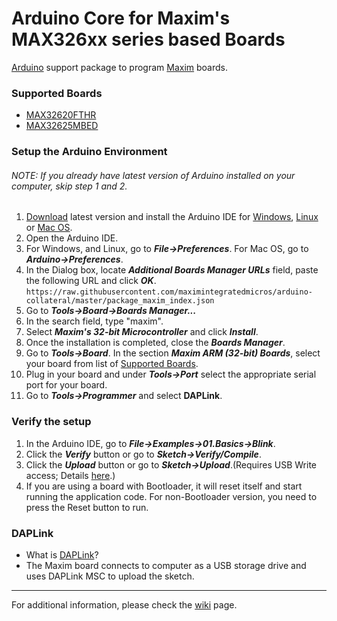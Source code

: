 # Arduino Core for Maxim's MAX326xx series based Boards

[Arduino](https://www.arduino.cc/) support package to program [Maxim](https://www.maximintegrated.com/) boards.

### Supported Boards
- [MAX32620FTHR](https://www.maximintegrated.com/en/products/digital/microcontrollers/MAX32620FTHR.html)
- [MAX32625MBED](https://www.maximintegrated.com/en/products/digital/microcontrollers/MAX32625MBED.html)

### Setup the Arduino Environment
###### NOTE: If you already have latest version of Arduino installed on your computer, skip step 1 and 2.
1. [Download](https://www.arduino.cc/en/Main/Software) latest version and install the Arduino IDE for [Windows](https://www.arduino.cc/en/Guide/Windows), [Linux](https://www.arduino.cc/en/Guide/Linux) or [Mac OS](https://www.arduino.cc/en/Guide/MacOSX). 
2. Open the Arduino IDE.
3. For Windows, and Linux, go to **_File->Preferences_**. For Mac OS, go to **_Arduino->Preferences_**.
4. In the Dialog box, locate **_Additional Boards Manager URLs_** field, paste the following URL and click **_OK_**.<br/>`https://raw.githubusercontent.com/maximintegratedmicros/arduino-collateral/master/package_maxim_index.json`
5. Go to **_Tools->Board->Boards Manager..._**
6. In the search field, type "maxim".
7. Select **_Maxim's 32-bit Microcontroller_** and click **_Install_**.
8. Once the installation is completed, close the **_Boards Manager_**.
9. Go to **_Tools->Board_**. In the section **_Maxim ARM (32-bit) Boards_**, select your board from list of [Supported Boards](README.md#supported-boards).
10. Plug in your board and under **_Tools->Port_** select the appropriate serial port for your board.
11. Go to **_Tools->Programmer_** and select **DAPLink**.

### Verify the setup
1. In the Arduino IDE, go to **_File->Examples->01.Basics->Blink_**.
2. Click the **_Verify_** button or go to **_Sketch->Verify/Compile_**.
3. Click the **_Upload_** button or go to **_Sketch->Upload_**.(Requires USB Write access; Details [here](README.md#daplink-programmer).)
4. If you are using a board with Bootloader, it will reset itself and start running the application code. For non-Bootloader version, you need to press the Reset button to run.

### DAPLink
* What is [DAPLink](https://github.com/mbedmicro/DAPLink/blob/master/README.md#daplink)?
* The Maxim board connects to computer as a USB storage drive and uses DAPLink MSC to upload the sketch.
___
For additional information, please check the [wiki](https://github.com/maximintegratedmicros/arduino-max326xx/wiki) page.
